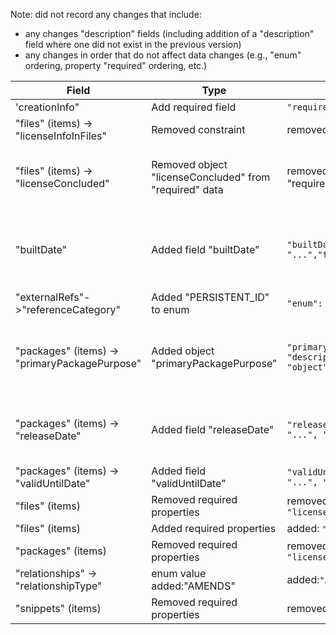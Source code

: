 Note: did not record any changes that include:
- any  changes "description" fields (including addition of a "description" field where one did not exist in the previous version)
- any changes in order that do not affect data changes (e.g., "enum" ordering, property "required" ordering, etc.)

| Field | Type | 2.3 Change | Description/Notes |
| --- | --- | --- | --- |
|'creationInfo" | Add required field |```"required": [..., "creators"],```||
|"files" (items) -> "licenseInfoInFiles"|Removed constraint|removed constraint:```"minItems": 1,```||
|"files" (items) -> "licenseConcluded"|Removed object "licenseConcluded" from "required" data|removed ""licenseConcluded" from "required" data.|This may be a response to the fact not all files have (concluded) licenses?|
|"builtDate"|Added field "builtDate"|```"builtDate": { "description": "...","type": "string"},```|This field provides a place for recording the actual date the package was built."|
|"externalRefs"->"referenceCategory"|Added "PERSISTENT_ID" to enum|```"enum": [...,"PERSISTENT_ID",],```||
|"packages" (items) -> "primaryPackagePurpose"|Added object "primaryPackagePurpose"|```"primaryPackagePurpose": { "description": "...", "type": "object" },```|Package Purpose is intrinsic to how the package is being used rather than the content of the package.|
|"packages" (items) -> "releaseDate"|Added field "releaseDate"|```"releaseDate": { "description": "...", "type": "string" },```|This field provides a place for recording the date the package was released.|
|"packages" (items) -> "validUntilDate"|Added field "validUntilDate"|```"validUntilDate": { "description": "...", "type": "string" },```||
|"files" (items) |Removed required properties|removed: ```"licenseConcluded","copyrightText"```||
|"files" (items)|Added required properties|added: ```"checksums"```||
|"packages" (items)|Removed required properties|removed:```"licenseConcluded", "licenseDeclared", "copyrightText"```||
|"relationships" -> "relationshipType"|enum value added:"AMENDS"|added:```"AMENDS"```||
|"snippets" (items)|Removed required properties|removed:```"licenseConcluded"```||
